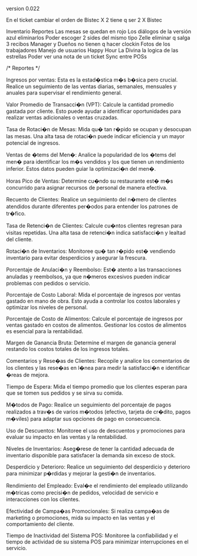 version 0.022

En el ticket cambiar el orden de Bistec X 2 tiene q ser 2 X Bistec

Inventario
Reportes
Las mesas se quedan en rojo
Los diálogos de la versión azul eliminarlos
Poder escoger 2 sides del mismo tipo
Zelle eliminar q salga 3 recibos
Manager y Dueños no tienen q hacer clockin
Fotos de los trabajadores
Manejo de usuarios
Happy Hour
La Divina la logica de las estrellas
Poder ver una nota de un ticket
Sync entre POSs

/* Reportes */

Ingresos por ventas: Esta es la estad�stica m�s b�sica pero crucial. Realice un seguimiento de las ventas diarias, semanales, mensuales y anuales para supervisar el rendimiento general.

Valor Promedio de Transacci�n (VPT): Calcule la cantidad promedio gastada por cliente. Esto puede ayudar a identificar oportunidades para realizar ventas adicionales o ventas cruzadas.

Tasa de Rotaci�n de Mesas: Mida qu� tan r�pido se ocupan y desocupan las mesas. Una alta tasa de rotaci�n puede indicar eficiencia y un mayor potencial de ingresos.

Ventas de �tems del Men�: Analice la popularidad de los �tems del men� para identificar los m�s vendidos y los que tienen un rendimiento inferior. Estos datos pueden guiar la optimizaci�n del men�.

Horas Pico de Ventas: Determine cu�ndo su restaurante est� m�s concurrido para asignar recursos de personal de manera efectiva.

Recuento de Clientes: Realice un seguimiento del n�mero de clientes atendidos durante diferentes per�odos para entender los patrones de tr�fico.

Tasa de Retenci�n de Clientes: Calcule cu�ntos clientes regresan para visitas repetidas. Una alta tasa de retenci�n indica satisfacci�n y lealtad del cliente.

Rotaci�n de Inventarios: Monitoree qu� tan r�pido est� vendiendo inventario para evitar desperdicios y asegurar la frescura.

Porcentaje de Anulaci�n y Reembolso: Est� atento a las transacciones anuladas y reembolsos, ya que n�meros excesivos pueden indicar problemas con pedidos o servicio.

Porcentaje de Costo Laboral: Mida el porcentaje de ingresos por ventas gastado en mano de obra. Esto ayuda a controlar los costos laborales y optimizar los niveles de personal.

Porcentaje de Costo de Alimentos: Calcule el porcentaje de ingresos por ventas gastado en costos de alimentos. Gestionar los costos de alimentos es esencial para la rentabilidad.

Margen de Ganancia Bruta: Determine el margen de ganancia general restando los costos totales de los ingresos totales.

Comentarios y Rese�as de Clientes: Recopile y analice los comentarios de los clientes y las rese�as en l�nea para medir la satisfacci�n e identificar �reas de mejora.

Tiempo de Espera: Mida el tiempo promedio que los clientes esperan para que se tomen sus pedidos y se sirva su comida.

M�todos de Pago: Realice un seguimiento del porcentaje de pagos realizados a trav�s de varios m�todos (efectivo, tarjeta de cr�dito, pagos m�viles) para adaptar sus opciones de pago en consecuencia.

Uso de Descuentos: Monitoree el uso de descuentos y promociones para evaluar su impacto en las ventas y la rentabilidad.

Niveles de Inventarios: Aseg�rese de tener la cantidad adecuada de inventario disponible para satisfacer la demanda sin exceso de stock.

Desperdicio y Deterioro: Realice un seguimiento del desperdicio y deterioro para minimizar p�rdidas y mejorar la gesti�n de inventarios.

Rendimiento del Empleado: Eval�e el rendimiento del empleado utilizando m�tricas como precisi�n de pedidos, velocidad de servicio e interacciones con los clientes.

Efectividad de Campa�as Promocionales: Si realiza campa�as de marketing o promociones, mida su impacto en las ventas y el comportamiento del cliente.

Tiempo de Inactividad del Sistema POS: Monitoree la confiabilidad y el tiempo de actividad de su sistema POS para minimizar interrupciones en el servicio.
